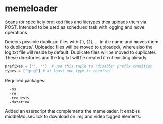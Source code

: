 # memeloader
Scans for specificly prefixed files and filetypes then uploads them via POST. 
Intended to be used as scheduled task with logging and move operations.

Detects possible duplicate files with (1), (2), ... in the name and moves them to duplicates/.
Uploaded files will be moved to uploaded/, where also the log.txt file will reside by default.
Duplicate files will be moved to duplicate/. 
These directories and the log.txt will be created if not existing already.

```python
prefixes = ("", "")  # use this tuple to "disable" prefix condition
types = ["jpeg"] # at least one type is required
```
Required packages:
```
  -os
  -re
  -requests
  -datetime
```
Added an userscript that complements the memeloader.
It enables middleMouseClick to download on img and video tagged elements.